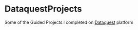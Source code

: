 # DataquestProjects
Some of the Guided Projects I completed on [Dataquest](https://www.dataquest.io/) platform
